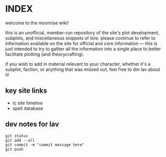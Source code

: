 # INDEX

welcome to the moonrise wiki! 

this is an unofficial, member-run repository of the site's plot development, subplots, and miscellaneous snippets of lore. please continue to refer to information available on the site for official and core information — this is just intended to try to gather all the information into a single place to better facilitate plotting (and theorycrafting).

if you wish to add in material relevant to your character, whether it's a subplot, faction, or anything that was missed out, feel free to dm lav about it!

## key site links

- ic site timeline
- spell database

## dev notes for lav

```
git status
git add --all
git commit -m "commit message here"
git push
```